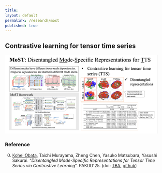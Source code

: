 ```yaml
---
title:
layout: default
permalink: /research/most
published: true
---
```


## Contrastive learning for tensor time series

![most](../../assets/images/most.png)

### Reference

0. <u>Kohei Obata</u>, Taichi Murayama, Zheng Chen, Yasuko Matsubara, Yasushi Sakurai. “*Disentangled Mode-Specific Representations for Tensor Time Series via Contrastive Learning*”. PAKDD'25. (doi: [TBA](), [github](https://github.com/KoheiObata/MoST))